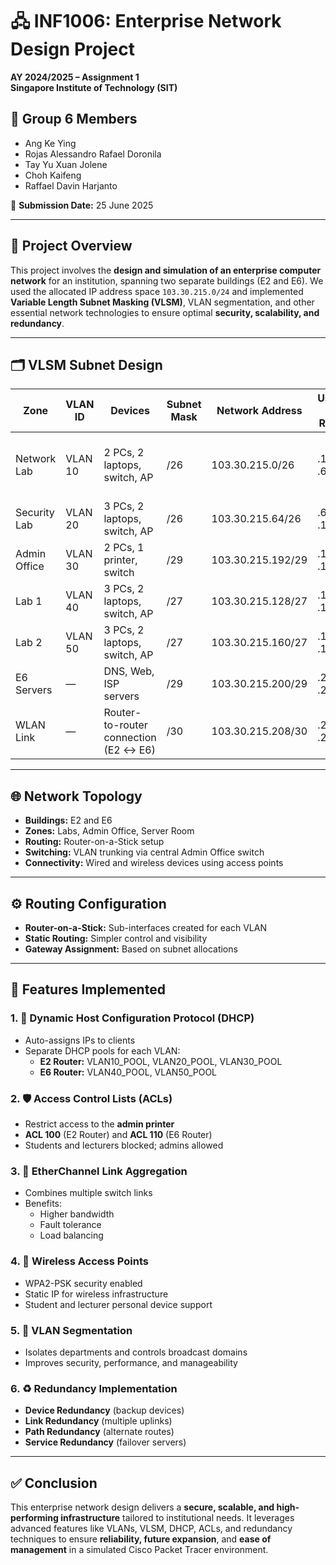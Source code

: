 # 🖧 INF1006: Enterprise Network Design Project  
**AY 2024/2025 – Assignment 1**  
**Singapore Institute of Technology (SIT)**  

## 👥 Group 6 Members
- Ang Ke Ying   
- Rojas Alessandro Rafael Doronila 
- Tay Yu Xuan Jolene  
- Choh Kaifeng  
- Raffael Davin Harjanto

📅 **Submission Date:** 25 June 2025

---

## 📘 Project Overview

This project involves the **design and simulation of an enterprise computer network** for an institution, spanning two separate buildings (E2 and E6). We used the allocated IP address space `103.30.215.0/24` and implemented **Variable Length Subnet Masking (VLSM)**, VLAN segmentation, and other essential network technologies to ensure optimal **security, scalability, and redundancy**.

---

## 🗂️ VLSM Subnet Design

| **Zone**         | **VLAN ID** | **Devices**                           | **Subnet Mask** | **Network Address**     | **Usable IP Range** | **Notes**                          |
|------------------|------------|----------------------------------------|------------------|--------------------------|----------------------|------------------------------------|
| Network Lab      | VLAN 10    | 2 PCs, 2 laptops, switch, AP           | /26              | 103.30.215.0/26          | .1 – .62             | Room for 41+ devices and growth    |
| Security Lab     | VLAN 20    | 3 PCs, 2 laptops, switch, AP           | /26              | 103.30.215.64/26         | .65 – .126           | Same as Network Lab                |
| Admin Office     | VLAN 30    | 2 PCs, 1 printer, switch               | /29              | 103.30.215.192/29        | .193 – .198          | Compact office setup               |
| Lab 1            | VLAN 40    | 3 PCs, 2 laptops, switch, AP           | /27              | 103.30.215.128/27        | .129 – .158          | 25+ devices supported              |
| Lab 2            | VLAN 50    | 3 PCs, 2 laptops, switch, AP           | /27              | 103.30.215.160/27        | .161 – .190          | Future expansion ready             |
| E6 Servers       | —          | DNS, Web, ISP servers                  | /29              | 103.30.215.200/29        | .201 – .206          | Core services                      |
| WLAN Link        | —          | Router-to-router connection (E2 ↔ E6)  | /30              | 103.30.215.208/30        | .209 – .210          | Point-to-point IP routing          |

---

## 🌐 Network Topology

- **Buildings:** E2 and E6  
- **Zones:** Labs, Admin Office, Server Room  
- **Routing:** Router-on-a-Stick setup  
- **Switching:** VLAN trunking via central Admin Office switch  
- **Connectivity:** Wired and wireless devices using access points  

---

## ⚙️ Routing Configuration

- **Router-on-a-Stick:** Sub-interfaces created for each VLAN  
- **Static Routing:** Simpler control and visibility  
- **Gateway Assignment:** Based on subnet allocations  

---

## 🔧 Features Implemented

### 1. 🧠 Dynamic Host Configuration Protocol (DHCP)
- Auto-assigns IPs to clients  
- Separate DHCP pools for each VLAN:  
  - **E2 Router:** VLAN10_POOL, VLAN20_POOL, VLAN30_POOL  
  - **E6 Router:** VLAN40_POOL, VLAN50_POOL  

### 2. 🛡 Access Control Lists (ACLs)
- Restrict access to the **admin printer**  
- **ACL 100** (E2 Router) and **ACL 110** (E6 Router)  
- Students and lecturers blocked; admins allowed  

### 3. 🔗 EtherChannel Link Aggregation
- Combines multiple switch links  
- Benefits:
  - Higher bandwidth  
  - Fault tolerance  
  - Load balancing  

### 4. 📶 Wireless Access Points
- WPA2-PSK security enabled  
- Static IP for wireless infrastructure  
- Student and lecturer personal device support  

### 5. 🧱 VLAN Segmentation
- Isolates departments and controls broadcast domains  
- Improves security, performance, and manageability  

### 6. ♻️ Redundancy Implementation
- **Device Redundancy** (backup devices)  
- **Link Redundancy** (multiple uplinks)  
- **Path Redundancy** (alternate routes)  
- **Service Redundancy** (failover servers)

---

## ✅ Conclusion

This enterprise network design delivers a **secure, scalable, and high-performing infrastructure** tailored to institutional needs. It leverages advanced features like VLANs, VLSM, DHCP, ACLs, and redundancy techniques to ensure **reliability, future expansion**, and **ease of management** in a simulated Cisco Packet Tracer environment.

